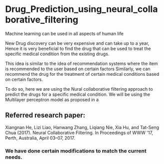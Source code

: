 # Drug_Prediction_using_neural_collaborative_filtering
Machine learning can be used in all aspects of human life

New Drug discovery can be very expensive and can take up to a year, Hence it is very beneficial to find the drug that can be used to treat the specific medical condition from the existing drugs. 

This idea is similar to the idea of recommendation systems where the item is recommended to the user based on certain factors  Similarly, we can recommend the drug for the treatment of certain medical conditions based on certain factors. 

To do so, here we are using the Nural collaborative filtering approach to predict the drugs for a specific medical condition. We will be using the Multilayer perceptron model as proposed in a 

## Referred research paper: 
Xiangnan He, Lizi Liao, Hanwang Zhang, Liqiang Nie, Xia Hu, and Tat-Seng Chua (2017). Neural Collaborative Filtering. In Proceedings of WWW '17, Perth, Australia, April 03–07, 2017.


### We have done certain modifications to match the current needs.
